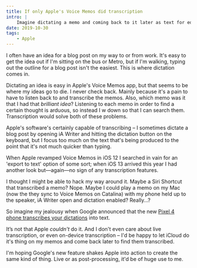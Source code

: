 ```yaml
---
title: If only Apple's Voice Memos did transcription
intro: |
    Imagine dictating a memo and coming back to it later as text for editing into a blog post. You can do that with the new Google Pixel…
date: 2019-10-30
tags:
    - Apple
---
```


I often have an idea for a blog post on my way to or from work. It's easy to get the idea out if I'm sitting on the bus or Metro, but if I'm walking, typing out the outline for a blog post isn't the easiest. This is where dictation comes in.

Dictating an idea is easy in Apple's Voice Memos app, but that seems to be where my ideas go to die. I never check back. Mainly because it's a pain to have to listen back to and transcribe the memos. Also, which memo was it that I had that *brilliant idea*? Listening to each memo in order to find a certain thought is arduous, so instead I w down so that I can search them. Transcription would solve both of these problems.

Apple's software's certainly capable of transcribing – I sometimes dictate a blog post by opening iA Writer and hitting the dictation button on the keyboard, but I focus too much on the text that's being produced to the point that it's not much quicker than typing.

When Apple revamped Voice Memos in iOS 12 I searched in vain for an 'export to text' option of some sort; when iOS 13 arrived this year I had another look but—again—no sign of any transcription features.

I thought I might be able to hack my way around it. Maybe a Siri Shortcut that transcribed a memo? Nope. Maybe I could play a memo on my Mac (now the they sync to Voice Memos on Catalina) with my phone held up to the speaker, iA Writer open and dictation enabled? Really…?

So imagine my jealousy when Google announced that the new [Pixel 4 phone transcribes your dictations](https://www.theverge.com/2019/10/15/20915452/google-pixel-4-recorder-app-transcription-real-time-free-language-processing) into text.

It’s not that Apple *couldn't* do it. And I don't even care about live transcription, or even on-device transcription – I'd be happy to let iCloud do it's thing on my memos and come back later to find them transcribed.

I'm hoping Google's new feature shakes Apple into action to create the same kind of thing. Live or as post-processing, it'd be of huge use to me.
